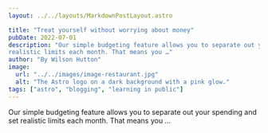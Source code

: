 ```yaml
---
layout: ../../layouts/MarkdownPostLayout.astro

title: "Treat yourself without worrying about money"
pubDate: 2022-07-01
description: "Our simple budgeting feature allows you to separate out your spending and set
realistic limits each month. That means you …"
author: "By Wilson Hutton"
image:
  url: "../../images/image-restaurant.jpg"
  alt: "The Astro logo on a dark background with a pink glow."
tags: ["astro", "blogging", "learning in public"]
---
```


Our simple budgeting feature allows you to separate out your spending and set
realistic limits each month. That means you …
